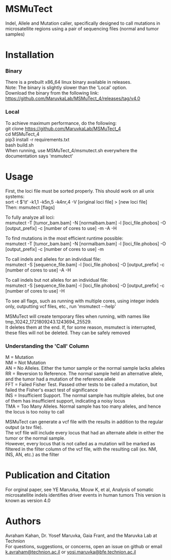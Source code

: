 # MSMuTect
Indel, Allele and Mutation caller, specifically designed to call mutations in microsatellite regions using a pair of sequencing files (normal and tumor samples)

# Installation
### Binary
There is a prebuilt x86_64 linux binary available in releases.  
Note: The binary is slightly slower than the 'Local' option.   
Download the binary from the following link:
https://github.com/MaruvkaLab/MSMuTect_4/releases/tag/v4.0

### Local
To achieve maximum performance, do the following:  
git clone https://github.com/MaruvkaLab/MSMuTect_4  
cd MSMuTect_4  
pip3 install -r requirements.txt  
bash build.sh  
When running, use MSMuTect_4/msmutect.sh everywhere the documentation says 'msmutect'

# Usage
First, the loci file must be sorted properly. This should work on all unix systems:   
sort -t $'\t' -k1,1 -k5n,5 -k4nr,4 -V [original loci file] > [new loci file]    
Then: 
msmutect [flags]  
  
To fully analyze all loci:  
msmutect -T [tumor_bam.bam] -N [normalbam.bam] -l [loci_file.phobos] -O [output_prefix] -c [number of cores to use] -m -A -H  

To find mutations in the most efficient runtime possible:  
msmutect -T [tumor_bam.bam] -N [normalbam.bam] -l [loci_file.phobos] -O [output_prefix] -c [number of cores to use] -m  

To call indels and alleles for an individual file:  
msmutect -S [sequence_file.bam] -l [loci_file.phobos] -O [output_prefix] -c [number of cores to use] -A -H  

To call indels but not alleles for an individual file:  
msmutect -S [sequence_file.bam] -l [loci_file.phobos] -O [output_prefix] -c [number of cores to use] -H  

To see all flags, such as running with multiple cores, using integer indels only, outputting vcf files, etc., run 'msmutect --help'

MSMuTect will create temporary files when running, with names like tmp_10242_1721809243.1243694_25529.  
It deletes them at the end. If, for some reason, msmutect is interrupted, these files will not be deleted. They can be safely removed 

### Understanding the 'Call' Column
M = Mutation  
NM = Not Mutation   
AN = No Alleles. Either the tumor sample or the normal sample lacks alleles  
RR = Reversion to Reference. The normal sample held an alternative allele, and the tumor had a mutation of the reference allele  
FFT = Failed Fisher Test. Passed other tests to be called a mutation, but failed the Fisher's exact test of significance      
INS = Insufficient Support. The normal sample has multiple alleles, but one of them has insufficient support, indicating a noisy locus  
TMA = Too Many Alleles. Normal sample has too many alleles, and hence the locus is too noisy to call    

MSMuTect can generate a vcf file with the results in addition to the regular output (a tsv file).   
The vcf file will include every locus that had an alternate allele in either the tumor or the normal sample.   
However, every locus that is not called as a mutation will be marked as filtered in the filter column of the vcf file, with the resulting call (ex. NM, INS, AN, etc.) as the filter

# Publication and Citation
For orginal paper, see 
YE  Maruvka, Mouw K,  et al, Analysis of somatic microsatellite indels identifies driver events in human tumors
This version is known as version 4.0

# Authors
Avraham Kahan, Dr. Yosef Maruvka, Gaia Frant, and the Maruvka Lab at Technion  
For questions, suggestions, or concerns, open an issue on github or email k.avraham@technion.ac.il or yosi.maruvka@bfe.technion.ac.il


